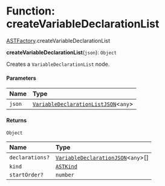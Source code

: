 # Function: createVariableDeclarationList

[ASTFactory](/en/auto-docs/variable-plugin/modules/ASTFactory.md).createVariableDeclarationList

**createVariableDeclarationList**(`json`): `Object`

Creates a `VariableDeclarationList` node.

#### Parameters

| Name | Type |
| :------ | :------ |
| `json` | [`VariableDeclarationListJSON`](/en/auto-docs/variable-plugin/interfaces/VariableDeclarationListJSON.md)<`any`> |

#### Returns

`Object`

| Name | Type |
| :------ | :------ |
| `declarations?` | [`VariableDeclarationJSON`](/en/auto-docs/variable-plugin/types/VariableDeclarationJSON.md)<`any`>\[] |
| `kind` | [`ASTKind`](/en/auto-docs/variable-plugin/enums/ASTKind.md) |
| `startOrder?` | `number` |
